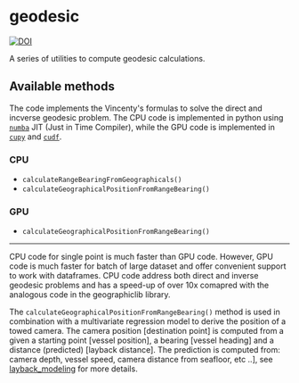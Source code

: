 # geodesic

[![DOI](https://zenodo.org/badge/670272740.svg)](https://zenodo.org/badge/latestdoi/670272740)

A series of utilities to compute geodesic calculations.

## Available methods

The code implements the Vincenty's formulas to solve the direct and incverse geodesic problem.
The CPU code is implemented in python using [`numba`](https://github.com/numba/numba) JIT (Just in Time Compiler), while the GPU code is implemented in [`cupy`](https://github.com/cupy/cupy) and [`cudf`](https://github.com/rapidsai/cudf).

### CPU

* `calculateRangeBearingFromGeographicals()`
* `calculateGeographicalPositionFromRangeBearing()`

### GPU

* `calculateGeographicalPositionFromRangeBearing()`

---

CPU code for single point is much faster than GPU code. However, GPU code is much faster for batch of large dataset and offer convenient support to work with dataframes. CPU code address both direct and inverse geodesic problems and has a speed-up of over 10x comapred with the analogous code in the geographiclib library.

The `calculateGeographicalPositionFromRangeBearing()` method is used in combination with a multivariate regression model to derive the position of a towed camera. The camera position [destination point] is computed from a given a starting point [vessel position], a bearing [vessel heading] and a distance (predicted) [layback distance]. The prediction is computed from: camera depth, vessel speed, camera distance from seafloor, etc ..], see [layback_modeling](http://github.com/epifanio/layback_modeling) for more details.
